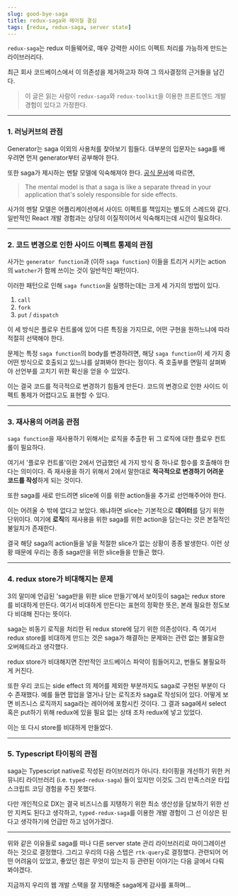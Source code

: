 ```yaml
---
slug: good-bye-saga
title: redux-saga와 헤어질 결심
tags: [redux, redux-saga, server state]
---
```


`redux-saga`는 redux 미들웨어로, 매우 강력한 사이드 이펙트 처리를 가능하게 만드는 라이브러리다.

최근 회사 코드베이스에서 이 의존성을 제거하고자 하여 그 의사결정의 근거들을 남긴다.

> 이 글은 읽는 사람이 `redux-saga`와 `redux-toolkit`을 이용한 프론트엔드 개발 경험이 있다고 가정한다.

---

### 1. 러닝커브의 관점

Generator는 saga 이외의 사용처를 찾아보기 힘들다. 대부분의 입문자는 saga를 배우려면 먼저 generator부터 공부해야 한다.

또한 saga가 제시하는 멘탈 모델에 익숙해져야 한다. [공식 문서](https://redux-saga.js.org/docs/About/)에 따르면,

> The mental model is that a saga is like a separate thread in your application that's solely responsible for side effects.

사가의 멘탈 모델은 어플리케이션에서 사이드 이펙트를 책임지는 별도의 스레드와 같다. 일반적인 React 개발 경험과는 상당히 이질적이어서 익숙해지는데 시간이 필요하다.

---

### 2. 코드 변경으로 인한 사이드 이펙트 통제의 관점

사가는 `generator function`과 (이하 `saga function`) 이들을 트리거 시키는 action의 `watcher`가 함께 쓰이는 것이 일반적인 패턴이다.

이러한 패턴으로 인해 `saga function`을 실행하는데는 크게 세 가지의 방법이 있다.

1. `call`
2. `fork`
3. `put` / `dispatch`

이 세 방식은 플로우 컨트롤에 있어 다른 특징을 가지므로, 어떤 구현을 원하느냐에 따라 적절히 선택해야 한다.

문제는 특정 `saga function`의 body를 변경하려면, 해당 `saga function`이 세 가지 중 어떤 방식으로 호출되고 있느냐를 살펴봐야 한다는 점이다. 즉 호출부를 면밀히 살펴봐야 선언부를 고치기 위한 확신을 얻을 수 있었다.

이는 결국 코드를 적극적으로 변경하기 힘들게 만든다. 코드의 변경으로 인한 사이드 이펙트 통제가 어렵다고도 표현할 수 있다.

---

### 3. 재사용의 어려움 관점

`saga function`을 재사용하기 위해서는 로직을 추출한 뒤 그 로직에 대한 플로우 컨트롤이 필요하다.

여기서 '플로우 컨트롤'이란 2에서 언급했던 세 가지 방식 중 하나로 함수를 호출해야 한다는 의미이다. 즉 재사용을 하기 위해서 2에서 말한대로 **적극적으로 변경하기 어려운 코드를 작성**하게 되는 것이다.

또한 saga를 새로 만드려면 slice에 이를 위한 action들을 추가로 선언해주어야 한다.

이는 어려울 수 밖에 없다고 보았다. 왜냐하면 slice는 기본적으로 **데이터**를 담기 위한 단위이다. 여기에 **로직**의 재사용을 위한 saga를 위한 action을 담는다는 것은 본질적인 불일치가 존재한다.

결국 해당 saga의 action들을 넣을 적절한 slice가 없는 상황이 종종 발생한다. 이런 상황 때문에 우리는 종종 saga만을 위한 slice들을 만들곤 했다.

---

### 4. redux store가 비대해지는 문제

3의 말미에 언급된 'saga만을 위한 slice 만들기'에서 보이듯이 saga는 redux store를 비대하게 만든다. 여기서 비대하게 만든다는 표현의 정확한 뜻은, 본래 필요한 정도보다 비대해 진다는 뜻이다.

saga는 비동기 로직을 처리한 뒤 redux store에 담기 위한 의존성이다. 즉 여기서 redux store를 비대하게 만드는 것은 saga가 해결하는 문제와는 관련 없는 불필요한 오버헤드라고 생각했다.

redux store가 비대해지면 전반적인 코드베이스 파악이 힘들어지고, 번들도 불필요하게 커진다.

또한 우리 코드는 side effect 의 제어를 제외한 부분까지도 saga로 구현된 부분이 다수 존재했다. 예를 들면 팝업을 열거나 닫는 로직조차 saga로 작성되어 있다. 어떻게 보면 비즈니스 로직까지 saga라는 레이어에 포함시킨 것이다. 그 결과 saga에서 select 혹은 put하기 위해 redux에 있을 필요 없는 상태 조차 redux에 넣고 있었다.

이는 또 다시 store를 비대하게 만들었다.

---

### 5. Typescript 타이핑의 관점

saga는 Typescript native로 작성된 라이브러리가 아니다. 타이핑을 개선하기 위한 커뮤니티 라이브러리 (i.e. `typed-redux-saga`) 들이 있지만 이것도 그리 만족스러운 타입스크립트 코딩 경험을 주진 못했다.

다만 개인적으로 DX는 결국 비즈니스를 지탱하기 위한 최소 생산성을 담보하기 위한 선만 지켜도 된다고 생각하고, `typed-redux-saga`를 이용한 개발 경험이 그 선 이상은 된다고 생각하기에 언급만 하고 넘어가겠다.

---

위와 같은 이유들로 saga를 떠나 다른 server state 관리 라이브러리로 마이그레이션하는 것으로 결정했다. 그리고 우리의 다음 스텝은 `rtk-query`로 결정했다. 관련되어 어떤 어려움이 있었고, 좋았던 점은 무엇이 있는지 등 관련된 이야기는 다음 글에서 다뤄 봐야겠다.

지금까지 우리의 웹 개발 스택을 잘 지탱해준 saga에게 감사를 표하며...
